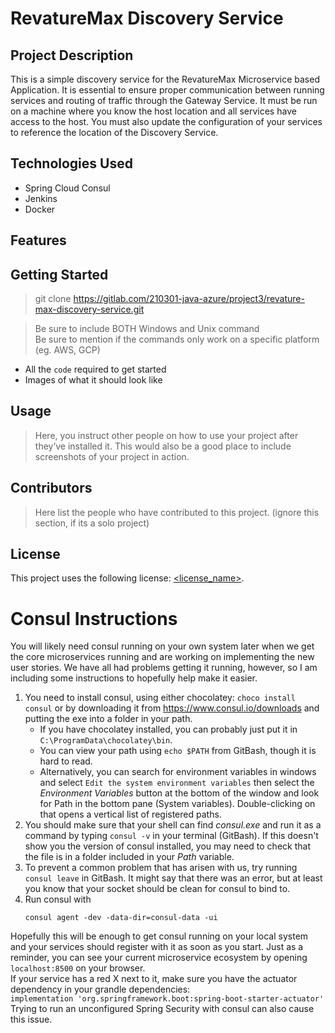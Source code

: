 # RevatureMax Discovery Service

## Project Description

This is a simple discovery service for the RevatureMax Microservice based Application. It is essential to ensure proper communication between running services and routing of traffic through the Gateway Service. It must be run on a machine where you know the host location and all services have access to the host. You must also update the configuration of your services to reference the location of the Discovery Service.

## Technologies Used

- Spring Cloud Consul
- Jenkins
- Docker

## Features



## Getting Started

> git clone https://gitlab.com/210301-java-azure/project3/revature-max-discovery-service.git


> Be sure to include BOTH Windows and Unix command  
> Be sure to mention if the commands only work on a specific platform (eg. AWS, GCP)

- All the `code` required to get started
- Images of what it should look like

## Usage

> Here, you instruct other people on how to use your project after they’ve installed it. This would also be a good place to include screenshots of your project in action.

## Contributors

> Here list the people who have contributed to this project. (ignore this section, if its a solo project)

## License

This project uses the following license: [<license_name>](<link>).





# Consul Instructions  
You will likely need consul running on your own system later when we get the core microservices running and are working on implementing the new user stories. We have all had problems getting it running, however, so I am including some instructions to hopefully help make it easier.
1. You need to install consul, using either chocolatey: `choco install consul` or by downloading it from https://www.consul.io/downloads and putting the exe into a folder in your path.
    - If you have chocolatey installed, you can probably just put it in `C:\ProgramData\chocolatey\bin`.
    - You can view your path using `echo $PATH` from GitBash, though it is hard to read. 
    - Alternatively, you can search for environment variables in windows and select `Edit the system environment variables` then select the *Environment Variables* button at the bottom of the window and look for Path in the bottom pane (System variables). Double-clicking on that opens a vertical list of registered paths.
2. You should make sure that your shell can find *consul.exe* and run it as a command by typing `consul -v` in your terminal (GitBash). If this doesn't show you the version of consul installed, you may need to check that the file is in a folder included in your *Path* variable.
3. To prevent a common problem that has arisen with us, try running `consul leave` in GitBash. It might say that there was an error, but at least you know that your socket should be clean for consul to bind to.
4. Run consul with 
    ```
    consul agent -dev -data-dir=consul-data -ui
    ```


Hopefully this will be enough to get consul running on your local system and your services should register with it as soon as you start. Just as a reminder, you can see your current microservice ecosystem by opening `localhost:8500` on your browser.  
If your service has a red X next to it, make sure you have the actuator dependency in your grandle dependencies:  
`implementation 'org.springframework.boot:spring-boot-starter-actuator'`
Trying to run an unconfigured Spring Security with consul can also cause this issue.